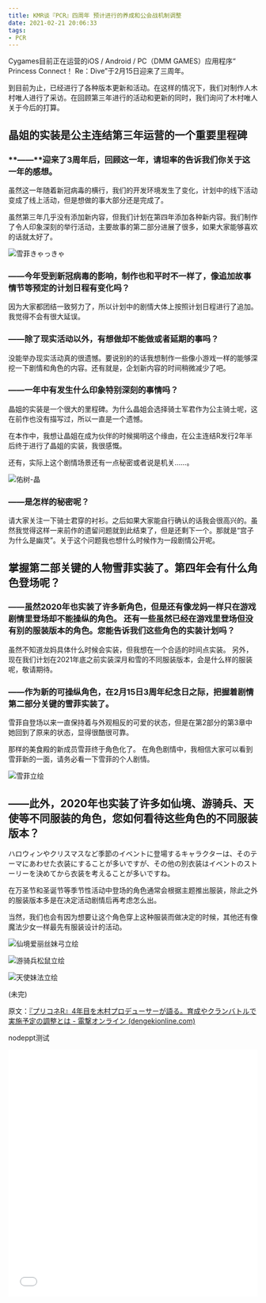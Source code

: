 ```yaml
---
title: KMR谈『PCR』四周年 预计进行的养成和公会战机制调整
date: 2021-02-21 20:06:33
tags:
- PCR
---
```




Cygames目前正在运营的iOS / Android / PC（DMM GAMES）应用程序“ Princess Connect！ Re：Dive”于2月15日迎来了三周年。



到目前为止，已经进行了各种版本更新和活动。在这样的情况下，我们对制作人木村唯人进行了采访。在回顾第三年进行的活动和更新的同时，我们询问了木村唯人关于今后的打算。



## 晶姐的实装是公主连结第三年运营的一个重要里程碑



### **――**迎来了3周年后，回顾这一年，请坦率的告诉我们你关于这一年的感想。



虽然这一年随着新冠病毒的横行，我们的开发环境发生了变化，计划中的线下活动变成了线上活动，但是想做的事大部分还是完成了。



虽然第三年几乎没有添加新内容，但我们计划在第四年添加各种新内容。我们制作了令人印象深刻的举行活动，主要故事的第二部分进展了很多，如果大家能够喜欢的话就太好了。



![雪菲きゃっきゃ](https://i.loli.net/2021/02/23/shw4DzckeBO8rEV.jpg)



### ――今年受到新冠病毒的影响，制作也和平时不一样了，像追加故事情节等预定的计划日程有变化吗？



因为大家都团结一致努力了，所以计划中的剧情大体上按照计划日程进行了追加。我觉得不会有很大延误。



### ——除了现实活动以外，有想做却不能做或者延期的事吗？



没能举办现实活动真的很遗憾。要说别的的话我想制作一些像小游戏一样的能够深挖一下剧情和角色的内容。还有就是，企划新内容的时间稍微减少了吧。



### ——一年中有发生什么印象特别深刻的事情吗？



晶姐的实装是一个很大的里程碑。为什么晶姐会选择骑士军君作为公主骑士呢，这在前作也没有描写过，所以一直是一个遗憾。



在本作中，我想让晶姐在成为伙伴的时候揭明这个缘由，在公主连结R发行2年半后终于进行了晶姐的实装，我很感慨。



还有，实际上这个剧情场景还有一点秘密或者说是机关……。



![佑树-晶](https://i.loli.net/2021/02/23/2Mlih7CJvPNkfjK.jpg)



### ——是怎样的秘密呢？



请大家关注一下骑士君穿的衬衫。之后如果大家能自行确认的话我会很高兴的。虽然我觉得这样一来前作的遗留问题就到此结束了，但是还剩下一个。那就是“宫子为什么是幽灵”。关于这个问题我也想什么时候作为一段剧情公开呢。



## 掌握第二部关键的人物雪菲实装了。第四年会有什么角色登场呢？



### ——虽然2020年也实装了许多新角色，但是还有像龙妈一样只在游戏剧情里登场却不能操纵的角色。 还有一些虽然已经在游戏里登场但没有别的服装版本的角色。您能告诉我们这些角色的实装计划吗？



虽然不知道龙妈具体什么时候会实装，但我想在一个合适的时间点实装。 另外，现在我们计划在2021年底之前实装深月和雪的不同服装版本，会是什么样的服装呢，敬请期待。



### ——作为新的可操纵角色，在2月15日3周年纪念日之际，把握着剧情第二部分关键的雪菲实装了。



雪菲自登场以来一直保持着与外观相反的可爱的状态，但是在第2部分的第3章中她回到了原来的状态，显得很酷很可靠。



那样的美食殿的新成员雪菲终于角色化了。 在角色剧情中，我相信大家可以看到雪菲新的一面，请务必看一下雪菲的个人剧情。

![雪菲立绘](https://i.loli.net/2021/02/23/pVPntJHFoTz7we4.jpg)



## ――此外，2020年也实装了许多如仙境、游骑兵、天使等不同服装的角色，您如何看待这些角色的不同服装版本？



ハロウィンやクリスマスなど季節のイベントに登場するキャラクターは、そのテーマにあわせた衣装にすることが多いですが、その他の別衣装はイベントのストーリーを決めてから衣装を考えることが多いですね。



在万圣节和圣诞节等季节性活动中登场的角色通常会根据主题推出服装，除此之外的服装版本多是在决定活动剧情后再考虑怎么出。



当然，我们也会有因为想要让这个角色穿上这种服装而做决定的时候，其他还有像魔法少女一样最先有服装设计的活动。



![仙境爱丽丝妹弓立绘](https://i.loli.net/2021/02/23/fciKB8MbqNz2XgC.jpg)



![游骑兵松鼠立绘](https://i.loli.net/2021/02/23/US5CDfuQvaX4nrV.jpg)



![天使妹法立绘](https://i.loli.net/2021/02/23/2FoB7PTrN53VuOS.jpg)



(未完)

原文：[『プリコネR』4年目を木村プロデューサーが語る。育成やクランバトルで実施予定の調整とは - 電撃オンライン (dengekionline.com)](https://dengekionline.com/articles/68070/)



nodeppt测试

<iframe src="../../nodeppt/demo/slide.html" width="100%" height="500" name="topFrame" scrolling="yes" noresize="noresize" frameborder="0" id="topFrame"></iframe>